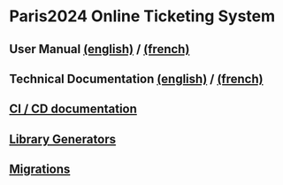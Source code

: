 # Paris2024 Online Ticketing System

## User Manual [(english)](tools/docs/user-manual.en.md) / [(french)](tools/docs/user-manual.fr.md)

## Technical Documentation [(english)](tools/docs/technical-docs.en.md) / [(french)](tools/docs/technical-docs.fr.md)

## [CI / CD documentation](.github/workflows-docs.md)

## [Library Generators](tools/generators/tagged-lib-generators/README.md)

## [Migrations](libs/server/data-source/README.md)
